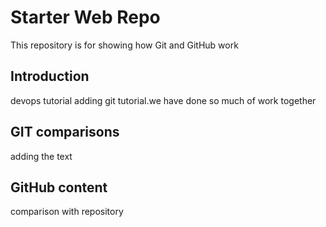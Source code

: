 # Starter Web Repo

This repository is for showing how Git and GitHub work

## Introduction

devops tutorial 
adding git tutorial.we have done so much of work together
## GIT comparisons

adding the text

## GitHub content
comparison with repository